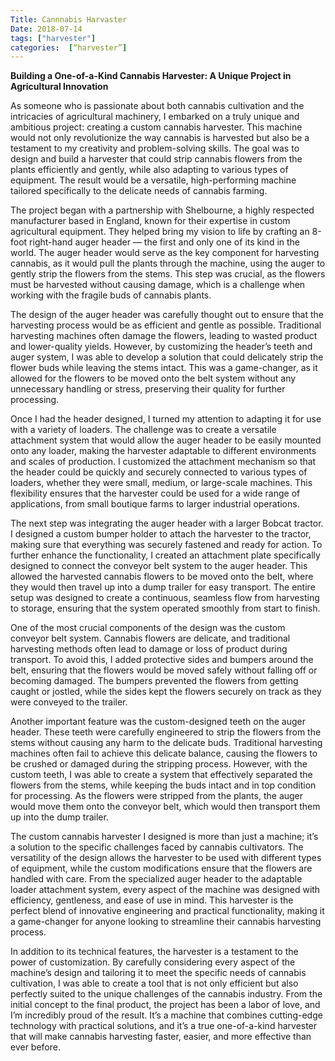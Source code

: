 ```yaml
---
Title: Cannnabis Harvaster
Date: 2018-07-14
tags: ["harvester"]
categories:  [“harvester”]
---
```


**Building a One-of-a-Kind Cannabis Harvester: A Unique Project in Agricultural Innovation**

As someone who is passionate about both cannabis cultivation and the intricacies of agricultural machinery, I embarked on a truly unique and ambitious project: creating a custom cannabis harvester. This machine would not only revolutionize the way cannabis is harvested but also be a testament to my creativity and problem-solving skills. The goal was to design and build a harvester that could strip cannabis flowers from the plants efficiently and gently, while also adapting to various types of equipment. The result would be a versatile, high-performing machine tailored specifically to the delicate needs of cannabis farming.

The project began with a partnership with Shelbourne, a highly respected manufacturer based in England, known for their expertise in custom agricultural equipment. They helped bring my vision to life by crafting an 8-foot right-hand auger header — the first and only one of its kind in the world. The auger header would serve as the key component for harvesting cannabis, as it would pull the plants through the machine, using the auger to gently strip the flowers from the stems. This step was crucial, as the flowers must be harvested without causing damage, which is a challenge when working with the fragile buds of cannabis plants.

The design of the auger header was carefully thought out to ensure that the harvesting process would be as efficient and gentle as possible. Traditional harvesting machines often damage the flowers, leading to wasted product and lower-quality yields. However, by customizing the header’s teeth and auger system, I was able to develop a solution that could delicately strip the flower buds while leaving the stems intact. This was a game-changer, as it allowed for the flowers to be moved onto the belt system without any unnecessary handling or stress, preserving their quality for further processing.

Once I had the header designed, I turned my attention to adapting it for use with a variety of loaders. The challenge was to create a versatile attachment system that would allow the auger header to be easily mounted onto any loader, making the harvester adaptable to different environments and scales of production. I customized the attachment mechanism so that the header could be quickly and securely connected to various types of loaders, whether they were small, medium, or large-scale machines. This flexibility ensures that the harvester could be used for a wide range of applications, from small boutique farms to larger industrial operations.

The next step was integrating the auger header with a larger Bobcat tractor. I designed a custom bumper holder to attach the harvester to the tractor, making sure that everything was securely fastened and ready for action. To further enhance the functionality, I created an attachment plate specifically designed to connect the conveyor belt system to the auger header. This allowed the harvested cannabis flowers to be moved onto the belt, where they would then travel up into a dump trailer for easy transport. The entire setup was designed to create a continuous, seamless flow from harvesting to storage, ensuring that the system operated smoothly from start to finish.

One of the most crucial components of the design was the custom conveyor belt system. Cannabis flowers are delicate, and traditional harvesting methods often lead to damage or loss of product during transport. To avoid this, I added protective sides and bumpers around the belt, ensuring that the flowers would be moved safely without falling off or becoming damaged. The bumpers prevented the flowers from getting caught or jostled, while the sides kept the flowers securely on track as they were conveyed to the trailer.

Another important feature was the custom-designed teeth on the auger header. These teeth were carefully engineered to strip the flowers from the stems without causing any harm to the delicate buds. Traditional harvesting machines often fail to achieve this delicate balance, causing the flowers to be crushed or damaged during the stripping process. However, with the custom teeth, I was able to create a system that effectively separated the flowers from the stems, while keeping the buds intact and in top condition for processing. As the flowers were stripped from the plants, the auger would move them onto the conveyor belt, which would then transport them up into the dump trailer.

The custom cannabis harvester I designed is more than just a machine; it’s a solution to the specific challenges faced by cannabis cultivators. The versatility of the design allows the harvester to be used with different types of equipment, while the custom modifications ensure that the flowers are handled with care. From the specialized auger header to the adaptable loader attachment system, every aspect of the machine was designed with efficiency, gentleness, and ease of use in mind. This harvester is the perfect blend of innovative engineering and practical functionality, making it a game-changer for anyone looking to streamline their cannabis harvesting process.

In addition to its technical features, the harvester is a testament to the power of customization. By carefully considering every aspect of the machine’s design and tailoring it to meet the specific needs of cannabis cultivation, I was able to create a tool that is not only efficient but also perfectly suited to the unique challenges of the cannabis industry. From the initial concept to the final product, the project has been a labor of love, and I’m incredibly proud of the result. It’s a machine that combines cutting-edge technology with practical solutions, and it’s a true one-of-a-kind harvester that will make cannabis harvesting faster, easier, and more effective than ever before.
